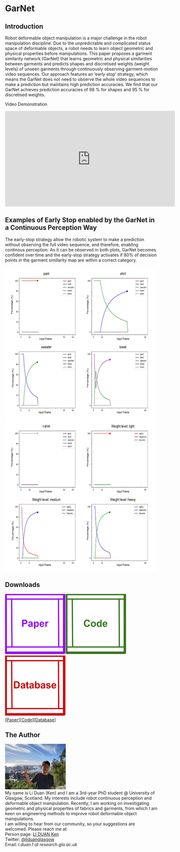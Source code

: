 # GarNet
## Introduction

Robot deformable object manipulation is a major challenge in the robot manipulation discipline. Due to the unpredictable and complicated status space of deformable objects, a robot needs to learn object geometric and physical properties before manipulations. This paper proposes a garment similarity network (GarNet) that learns geometric and physical similarities between garments and predicts shapes and discretised weights (weight levels) of unseen garments through continuously observing garment-motion video sequences. Our approach features an ‘early stop’ strategy, which means the GarNet does not need to observe the whole video sequences to make a prediction but maintains high prediction accuracies. We find that our GarNet achieves prediction accuracies of 98 % for shapes and 95 % for discretised weights.

Video Demonstration

<iframe width="560" height="315" src="https://www.youtube.com/embed/4yD1OM-dgS0" title="YouTube video player" frameborder="0" allow="accelerometer; autoplay; clipboard-write; encrypted-media; gyroscope; picture-in-picture" allowfullscreen></iframe>

## Examples of Early Stop enabled by the GarNet in a Continuous Perception Way
The early-stop strategy allow the robotic system to make a prediction without observing the full video sequence, and therefore, enabling continous perception. As it can be observed in both plots, GarNet becomes confident over time and the early-stop strategy activates if 80% of decision points in the garment similarity map are within a correct category.

<img src="images/Paper-Continuous_Perception_Part1.png" width="500" height="500">
<img src="images/Paper-Continuous_Perception_Part2.png" width="500" height="500">


## Downloads
<img src="images/Page_Design_Paper.png" width="200" height="200"><img src="images/Page_Design_Code.png" width="200" height="200"><img src="images/Page_Design_Database.png" width="200" height="200">\
 [<a taget="_blank" title="Paper" href="https://www.overleaf.com/read/wbhmkkpbgmwb">Paper</a>][<a taget="_blank" title="Code" href="https://github.com/LiDuanAtGlasgow/GarNet">Code</a>][<a taget="_blank" title="Database" href="https://gla-my.sharepoint.com/:u:/g/personal/2168518d_student_gla_ac_uk/EQ8QtIrqcUlNtT0GvLG8kYMBqrPiGziLJLR1pGD4r1T01w?e=02b7mr">Database</a>]

## The Author
<img src='images/Li_Duan_Ken.jpg' width='200' height='150'>\
My name is Li Duan (Ken) and I am a 3rd-year PhD student @ University of Glasgow, Scotland. My interests include robot continuous perception and deformable object manipulation. Recently, I am working on investigating geometric and physical properties of fabrics and garments, from which I am keen on engineering methods to improve robot deformable object manipulations.\
I am willing to hear from our community, so your suggestions are welcomed. Please reach me at:\
Person page: [LI DUAN Ken](https://www.gla.ac.uk/schools/computing/researchstudents/liduan/)\
Twitter: [@liduanglasgow](https://twitter.com/liduanglasgow)\
Email: <em>l.duan.1 at research.gla.ac.uk</em>
